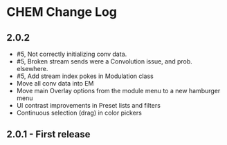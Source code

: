 # CHEM Change Log

## 2.0.2

- #5, Not correctly initializing conv data.
- #5, Broken stream sends were a Convolution issue, and prob. elsewhere.
- #5, Add stream index pokes in Modulation class
- Move all conv data into EM
- Move main Overlay options from the module menu to a new hamburger menu
- UI contrast improvements in Preset lists and filters
- Continuous selection (drag) in color pickers

## 2.0.1 - First release
